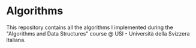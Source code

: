 # Algorithms
This repository contains all the algorithms I implemented during the "Algorithms and Data Structures" course @ USI - Università della Svizzera Italiana.
